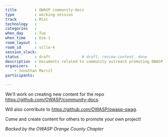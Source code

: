 ```yaml
---
title        : OWASP community-docs
type         : working-session
track        : Misc
technology   :
categories   :
when_day     : Tue
when_time    : Eve-1
room_layout  :
room_id      : villa-4
session_slack: 
status       : draft              # draft, review-content, done
description  : Documents related to community outreach promoting OWASP content
organizers   :
    - Jonathan Marcil
participants:

---
```


We'll work on creating new content for the repo https://github.com/OWASP/community-docs.

Will also contribute to https://github.com/OWASP/owasp-swag.

Come and create content for others to promote your own project!

_Backed by the OWASP Orange County Chapter_
